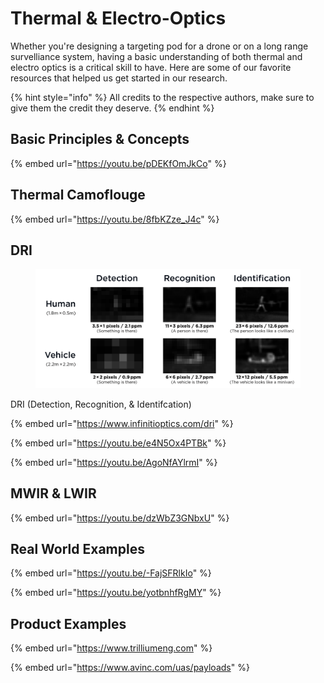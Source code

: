 # Thermal & Electro-Optics

Whether you're designing a targeting pod for a drone or on a long range survelliance system, having a basic understanding of both thermal and electro optics is a critical skill to have. Here are some of our favorite resources that helped us get started in our research.

{% hint style="info" %}
All credits to the respective authors, make sure to give them the credit they deserve.
{% endhint %}

## Basic Principles & Concepts

{% embed url="https://youtu.be/pDEKfOmJkCo" %}

## Thermal Camoflouge

{% embed url="https://youtu.be/8fbKZze_J4c" %}



## DRI

<figure><img src="../.gitbook/assets/DRI Chart.png" alt=""><figcaption></figcaption></figure>

DRI (Detection, Recognition, & Identifcation)

{% embed url="https://www.infinitioptics.com/dri" %}

{% embed url="https://youtu.be/e4N5Ox4PTBk" %}

{% embed url="https://youtu.be/AgoNfAYlrmI" %}

## MWIR & LWIR

{% embed url="https://youtu.be/dzWbZ3GNbxU" %}

## Real World Examples

{% embed url="https://youtu.be/-FajSFRlkIo" %}

{% embed url="https://youtu.be/yotbnhfRgMY" %}

## Product Examples

{% embed url="https://www.trilliumeng.com" %}

{% embed url="https://www.avinc.com/uas/payloads" %}
